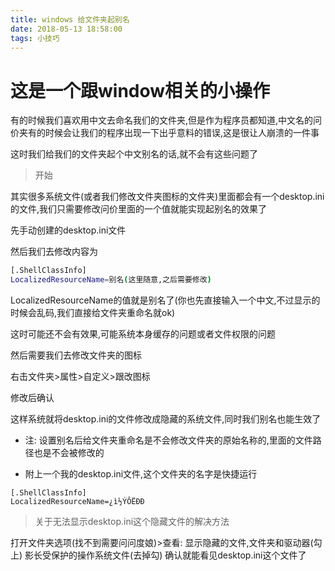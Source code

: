 ```yaml
---
title: windows 给文件夹起别名
date: 2018-05-13 18:58:00
tags: 小技巧
---
```


# 这是一个跟window相关的小操作

有的时候我们喜欢用中文去命名我们的文件夹,但是作为程序员都知道,中文名的问价夹有的时候会让我们的程序出现一下出乎意料的错误,这是很让人崩溃的一件事

这时我们给我们的文件夹起个中文别名的话,就不会有这些问题了

<!-- more -->

> 开始

其实很多系统文件(或者我们修改文件夹图标的文件夹)里面都会有一个desktop.ini的文件,我们只需要修改问价里面的一个值就能实现起别名的效果了

先手动创建的desktop.ini文件

然后我们去修改内容为
```bash
[.ShellClassInfo]
LocalizedResourceName=别名(这里随意,之后需要修改)
```
LocalizedResourceName的值就是别名了(你也先直接输入一个中文,不过显示的时候会乱码,我们直接给文件夹重命名就ok)

这时可能还不会有效果,可能系统本身缓存的问题或者文件权限的问题

然后需要我们去修改文件夹的图标

右击文件夹>属性>自定义>跟改图标

修改后确认

这样系统就将desktop.ini的文件修改成隐藏的系统文件,同时我们别名也能生效了

* 注: 设置别名后给文件夹重命名是不会修改文件夹的原始名称的,里面的文件路径也是不会被修改的


* 附上一个我的desktop.ini文件,这个文件夹的名字是快捷运行

```
[.ShellClassInfo]
LocalizedResourceName=¿ì½ÝÔËÐÐ
```

> 关于无法显示desktop.ini这个隐藏文件的解决方法

打开文件夹选项(找不到需要问问度娘)>查看:
显示隐藏的文件,文件夹和驱动器(勾上)
影长受保护的操作系统文件(去掉勾)
确认就能看见desktop.ini这个文件了